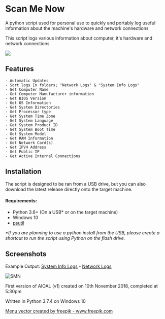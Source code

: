 # Scan Me Now
A python script used for personal use to quickly and portably log useful information about the machine's hardware and network connections

This script logs various information about computer, it's hardware and network connections

<a href="https://github.com/smcclennon/SMN/releases/latest/download/SMN.py"><img src="https://smcclennon.github.io/update/download.png"></a>

## Features
```
- Automatic Updates
- Sort logs In folders; "Network Logs" & "System Info Logs"
- Get Computer Name
- Get Computer Manufacturer information
- Get BIOS Version
- Get OS Information
- Get System Directories
- Get Processor type
- Get System Time Zone
- Get System Language
- Get System Product ID
- Get System Boot Time
- Get System Model
- Get RAM Information
- Get Network Card(s)
- Get IPV4 Address
- Get Public IP
- Get Active Internal Connections
```

## Installation
The script is designed to be ran from a USB drive, but you can also download the latest release directly onto the target machine.

#### Requirements:
- Python 3.6+ (On a USB* or on the target machine)
- Windows 10
- [psutil](https://pypi.org/project/psutil/)

*\*If you are planning to use a python install from the USB, please create a shortcut to run the script using Python on the flash drive.*

## Screenshots
Example Output: [System Info Logs](Example%20Output/System%20Info%20Logs/Cobalt.log) - [Network Logs](Example%20Output/Network%20Logs/Cobalt%20%5B192.168.0.32%5D.log)

![SMN](https://imgur.com/i7UWfoa.png)

First version of AIOAL (v1) created on 10th November 2018, completed at 5:30pm

Written in Python 3.7.4 on Windows 10

<a href="https://www.freepik.com/free-photos-vectors/menu">Menu vector created by freepik - www.freepik.com</a>
